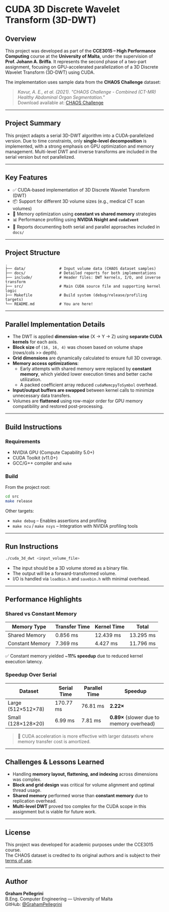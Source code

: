 # CUDA 3D Discrete Wavelet Transform (3D-DWT)

## Overview

This project was developed as part of the **CCE3015 – High Performance Computing** course at the **University of Malta**, under the supervision of **Prof. Johann A. Briffa**. It represents the second phase of a two-part assignment, focusing on GPU-accelerated parallelization of a 3D Discrete Wavelet Transform (3D-DWT) using CUDA.

The implementation uses sample data from the **CHAOS Challenge** dataset:

> *Kavur, A. E., et al. (2021). "CHAOS Challenge - Combined (CT-MR) Healthy Abdominal Organ Segmentation."*  
> Download available at: [CHAOS Challenge](https://chaos.grand-challenge.org/Download/)

---

## Project Summary

This project adapts a serial 3D-DWT algorithm into a CUDA-parallelized version. Due to time constraints, only **single-level decomposition** is implemented, with a strong emphasis on GPU optimization and memory management. Multi-level DWT and inverse transforms are included in the serial version but not parallelized.

---

## Key Features

- ✅ CUDA-based implementation of 3D Discrete Wavelet Transform (DWT)
- 📦 Support for different 3D volume sizes (e.g., medical CT scan volumes)
- 🧠 Memory optimization using **constant vs shared memory** strategies
- 📊 Performance profiling using **NVIDIA Nsight and `cudaEvent`**
- 📁 Reports documenting both serial and parallel approaches included in `docs/`

---

## Project Structure

```
.
├── data/               # Input volume data (CHAOS dataset samples)
├── docs/               # Detailed reports for both implementations
├── include/            # Header files: DWT kernels, I/O, and inverse transform
├── src/                # Main CUDA source file and supporting kernel logic
├── Makefile            # Build system (debug/release/profiling targets)
└── README.md           # You are here!
```

---

## Parallel Implementation Details

- The DWT is applied **dimension-wise** (X → Y → Z) using **separate CUDA kernels** for each axis.
- **Block size** of `(16, 16, 4)` was chosen based on volume shape (rows/cols >> depth).
- **Grid dimensions** are dynamically calculated to ensure full 3D coverage.
- **Memory access optimizations**:
  - Early attempts with shared memory were replaced by **constant memory**, which yielded lower execution times and better cache utilization.
  - A packed coefficient array reduced `cudaMemcpyToSymbol` overhead.
- **Input/output buffers are swapped** between kernel calls to minimize unnecessary data transfers.
- Volumes are **flattened** using row-major order for GPU memory compatibility and restored post-processing.

---

## Build Instructions

### Requirements

- NVIDIA GPU (Compute Capability 5.0+)
- CUDA Toolkit (v11.0+)
- GCC/G++ compiler and `make`

### Build

From the project root:

```bash
cd src
make release
```

Other targets:
- `make debug` – Enables assertions and profiling
- `make ncu` / `make nsys` – Integration with NVIDIA profiling tools

---

## Run Instructions

```bash
./cuda_3d_dwt <input_volume_file>
```

- The input should be a 3D volume stored as a binary file.
- The output will be a forward-transformed volume.
- I/O is handled via `loadbin.h` and `savebin.h` with minimal overhead.

---

## Performance Highlights

### Shared vs Constant Memory
| Memory Type      | Transfer Time | Kernel Time | Total       |
|------------------|---------------|-------------|-------------|
| Shared Memory    | 0.856 ms      | 12.439 ms   | 13.295 ms   |
| Constant Memory  | 7.369 ms      | 4.427 ms    | 11.796 ms   |

✅ Constant memory yielded ~**11% speedup** due to reduced kernel execution latency.

### Speedup Over Serial

| Dataset              | Serial Time | Parallel Time | Speedup  |
|----------------------|-------------|----------------|----------|
| Large (512×512×78)   | 170.77 ms   | 76.81 ms       | **2.22×** |
| Small (128×128×20)   | 6.99 ms     | 7.81 ms        | **0.89×** (slower due to memory overhead)

> 🚀 CUDA acceleration is more effective with larger datasets where memory transfer cost is amortized.

---

## Challenges & Lessons Learned

- Handling **memory layout, flattening, and indexing** across dimensions was complex.
- **Block and grid design** was critical for volume alignment and optimal thread usage.
- **Shared memory** performed worse than **constant memory** due to replication overhead.
- **Multi-level DWT** proved too complex for the CUDA scope in this assignment but is viable for future work.

---

## License

This project was developed for academic purposes under the CCE3015 course.  
The CHAOS dataset is credited to its original authors and is subject to their [terms of use](https://chaos.grand-challenge.org/Download/).

---

## Author

**Graham Pellegrini**  
B.Eng. Computer Engineering — University of Malta  
GitHub: [@GrahamPellegrini](https://github.com/GrahamPellegrini)
